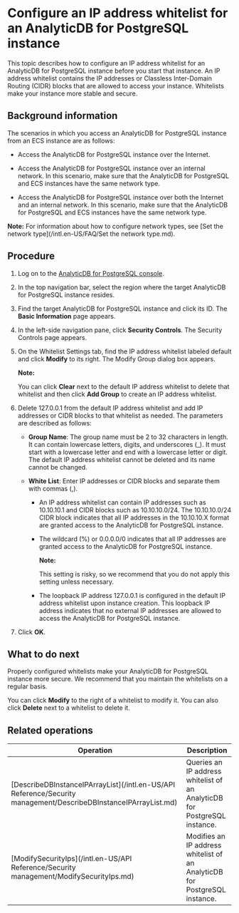 # Configure an IP address whitelist for an AnalyticDB for PostgreSQL instance

This topic describes how to configure an IP address whitelist for an AnalyticDB for PostgreSQL instance before you start that instance. An IP address whitelist contains the IP addresses or Classless Inter-Domain Routing \(CIDR\) blocks that are allowed to access your instance. Whitelists make your instance more stable and secure.

## Background information

The scenarios in which you access an AnalyticDB for PostgreSQL instance from an ECS instance are as follows:

-   Access the AnalyticDB for PostgreSQL instance over the Internet.

-   Access the AnalyticDB for PostgreSQL instance over an internal network. In this scenario, make sure that the AnalyticDB for PostgreSQL and ECS instances have the same network type.

-   Access the AnalyticDB for PostgreSQL instance over both the Internet and an internal network. In this scenario, make sure that the AnalyticDB for PostgreSQL and ECS instances have the same network type.


**Note:** For information about how to configure network types, see [Set the network type](/intl.en-US/FAQ/Set the network type.md).

## Procedure

1.  Log on to the [AnalyticDB for PostgreSQL console](https://gpdbnext.console.aliyun.com/gpdb/cn-hangzhou/list).
2.  In the top navigation bar, select the region where the target AnalyticDB for PostgreSQL instance resides.
3.  Find the target AnalyticDB for PostgreSQL instance and click its ID. The **Basic Information** page appears.
4.  In the left-side navigation pane, click **Security Controls**. The Security Controls page appears.

5.  On the Whitelist Settings tab, find the IP address whitelist labeled default and click **Modify** to its right. The Modify Group dialog box appears.

    **Note:**

    You can click **Clear** next to the default IP address whitelist to delete that whitelist and then click **Add Group** to create an IP address whitelist.

6.  Delete 127.0.0.1 from the default IP address whitelist and add IP addresses or CIDR blocks to that whitelist as needed. The parameters are described as follows:
    -   **Group Name**: The group name must be 2 to 32 characters in length. It can contain lowercase letters, digits, and underscores \(\_\). It must start with a lowercase letter and end with a lowercase letter or digit. The default IP address whitelist cannot be deleted and its name cannot be changed.

    -   **White List**: Enter IP addresses or CIDR blocks and separate them with commas \(,\).

        -   An IP address whitelist can contain IP addresses such as 10.10.10.1 and CIDR blocks such as 10.10.10.0/24. The 10.10.10.0/24 CIDR block indicates that all IP addresses in the 10.10.10.X format are granted access to the AnalyticDB for PostgreSQL instance.

        -   The wildcard \(%\) or 0.0.0.0/0 indicates that all IP addresses are granted access to the AnalyticDB for PostgreSQL instance.

            **Note:**

            This setting is risky, so we recommend that you do not apply this setting unless necessary.

        -   The loopback IP address 127.0.0.1 is configured in the default IP address whitelist upon instance creation. This loopback IP address indicates that no external IP addresses are allowed to access the AnalyticDB for PostgreSQL instance.

7.  Click **OK**.

## What to do next

Properly configured whitelists make your AnalyticDB for PostgreSQL instance more secure. We recommend that you maintain the whitelists on a regular basis.

You can click **Modify** to the right of a whitelist to modify it. You can also click **Delete** next to a whitelist to delete it.

## Related operations

|Operation|Description|
|---------|-----------|
|[DescribeDBInstanceIPArrayList](/intl.en-US/API Reference/Security management/DescribeDBInstanceIPArrayList.md)|Queries an IP address whitelist of an AnalyticDB for PostgreSQL instance.|
|[ModifySecurityIps](/intl.en-US/API Reference/Security management/ModifySecurityIps.md)|Modifies an IP address whitelist of an AnalyticDB for PostgreSQL instance.|

